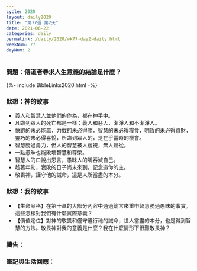 ```yaml
---
cycle: 2020
layout: daily2020
title: "第77週 第2天"
date: 2021-06-22
categories: daily
permalink: /daily/2020/wk77-day2-daily.html
weekNum: 77
dayNum: 2
---
```


### 問題：傳道者尋求人生意義的結論是什麼？

{%- include BibleLinks2020.html -%}

### 默想：神的故事
+ 義人和智慧人並他們的作為，都在神手中。
+ 凡臨到眾人的死亡都是一樣：義人和惡人，潔淨人和不潔淨人。
+ 快跑的未必能贏，力戰的未必得勝，智慧的未必得糧食，明哲的未必得資財，靈巧的未必得喜悅，所臨到眾人的，是在乎當時的機會。
+ 智慧勝過勇力，但人的智慧被人藐視，無人聽從。
+ 一點愚昧也能敗壞智慧和尊榮。
+ 智慧人的口說出恩言，愚昧人的嘴吞滅自己。
+ 趁著年幼，衰敗的日子尚未來到，記念造你的主。
+ 敬畏神，謹守他的誡命，這是人所當盡的本分。

### 默想：我的故事
+ 【生命品格】在第十章的大部分內容中通過箴言來重申智慧勝過愚昧的事實。這些怎樣對我們有什麼實際意義？
+ 【價值定位】對神的敬畏和僅守遵行祂的誡命，世人當盡的本分，也是得到智慧的方法。敬畏神對我的意義是什麼？我在什麼情形下很難敬畏神？

### 禱告：

### 筆記與生活回應：
